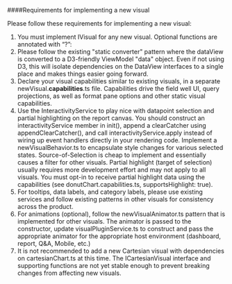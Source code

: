 ####Requirements for implementing a new visual

Please follow these requirements for implementing a new visual:

1. You must implement IVisual for any new visual. Optional functions are annotated with “?”:
2. Please follow the existing "static converter" pattern where the dataView is converted to a D3-friendly ViewModel "data" object. Even if not using D3, this will isolate dependencies on the DataView interfaces to a single place and makes things easier going forward.
3. Declare your visual capabilities similar to existing visuals, in a separate newVisual.**capabilities**.ts file. Capabilities drive the field well UI, query projections, as well as format pane options and other static visual capabilities. 
4. Use the InteractivityService to play nice with datapoint selection and partial highlighting on the report canvas. You should construct an interactivityService member in init(), append a clearCatcher using appendClearCatcher(), and call interactivityService.apply instead of wiring up event handlers directly in your rendering code. Implement a newVisualBehavior.ts to encapsulate style changes for various selected states. Source-of-Selection is cheap to implement and essentially causes a filter for other visuals. Partial highlight (target of selection) usually requires more development effort and may not apply to all visuals. You must opt-in to receive partial highlight data using the capabilities (see donutChart.capabilities.ts, supportsHighlight: true).
5. For tooltips, data labels, and category labels, please use existing services and follow existing patterns in other visuals for consistency across the product.
6. For animations (optional), follow the newVisualAnimator.ts pattern that is implemented for other visuals. The animator is passed to the constructor, update visualPluginService.ts to construct and pass the appropriate animator for the appropriate host environment (dashboard, report, Q&A, Mobile, etc.)
7. It is not recommended to add a new Cartesian visual with dependencies on cartesianChart.ts at this time. The ICartesianVisual interface and supporting functions are not yet stable enough to prevent breaking changes from affecting new visuals.
  